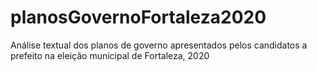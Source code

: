 # planosGovernoFortaleza2020
Análise textual dos planos de governo apresentados pelos candidatos a prefeito na eleição municipal de Fortaleza, 2020
